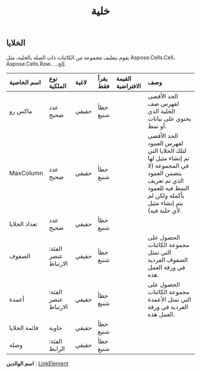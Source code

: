 ﻿---
title: خلية
second_title: Aspose.Cells Cloud Documen
type: docs
url: /ar/specification/model/cells/
description: "Aspose.Cells مواصفات النموذج السحابي: Cells. التعامل بسهولة مع Excel ومستندات جداول البيانات الأخرى ذات ميزات مثل الفتح والتوليد والتحرير والتقسيم والدمج والمقارنة والتحويل"
kwords: Excel, Office, جدول البيانات, Cloud REST API, Cells
weight: 50
---
## **الخلايا**

 يقوم بتغليف مجموعة من الكائنات ذات الصلة بالخلية، مثل Aspose.Cells.Cell، Aspose.Cells.Row، ...إلخ.

| اسم الخاصية| نوع الملكية| لاغية| يقرأ فقط| القيمة الافتراضية| وصف|
|:- |:- |:- |:- |:- |:- |
| ماكس رو| عدد صحيح| حقيقي| خطأ شنيع|| الحد الأقصى لفهرس صف الخلية الذي يحتوي على بيانات أو نمط.|
| MaxColumn| عدد صحيح| حقيقي| خطأ شنيع|| الحد الأقصى لفهرس العمود لتلك الخلايا التي تم إنشاء مثيل لها في المجموعة (لا يتضمن العمود الذي تم تعريف النمط فيه للعمود بأكمله ولكن لم يتم إنشاء مثيل لأي خلية فيه).|
| تعداد الخلايا| عدد صحيح| حقيقي| خطأ شنيع|||
| الصفوف| الفئة: عنصر الارتباط| حقيقي| خطأ شنيع|| الحصول على مجموعة الكائنات التي تمثل الصفوف الفردية في ورقة العمل هذه.|
| أعمدة| الفئة: عنصر الارتباط| حقيقي| خطأ شنيع|| الحصول على مجموعة الكائنات التي تمثل الأعمدة الفردية في ورقة العمل هذه.|
| قائمة الخلايا| حاوية| حقيقي| خطأ شنيع|||
| وصلة| الفئة: الرابط| حقيقي| خطأ شنيع|||

**اسم الوالدين** : [LinkElement](/specification/model/linkelement)

